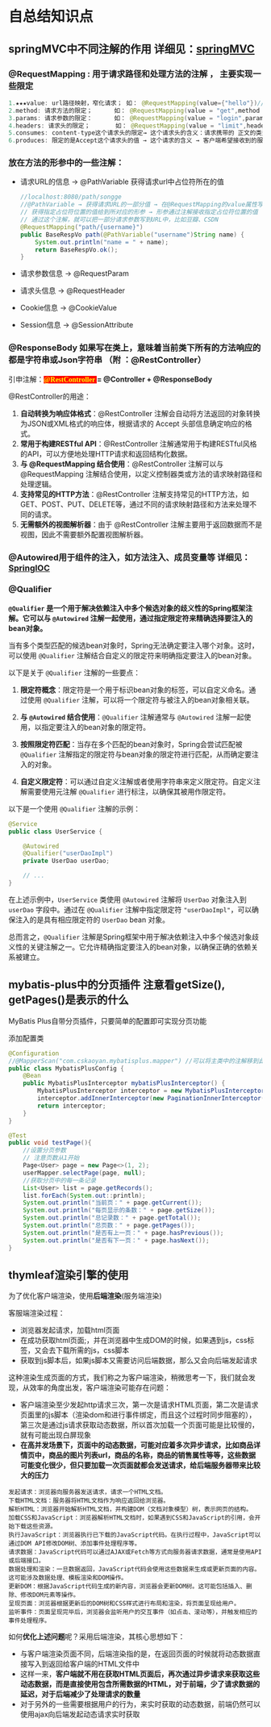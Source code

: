 # 自总结知识点
## springMVC中不同注解的作用   详细见：[springMVC](D:\Java\java50th\java50-course-materials\03-JavaEE&Spring框架\02-笔记\Day22-26-SpringMVC.md)

### @RequestMapping : 用于请求路径和处理方法的注解 ， 主要实现一些限定

```java
1.★★★value: url路径映射，窄化请求； 如： @RequestMapping(value={"hello"})//映射URL → localhost:8080/hello
2.method: 请求方法的限定；      如： @RequestMapping(value = "get",method = RequestMethod.GET)
3.params: 请求参数的限定：      如： @RequestMapping(value = "login",params = {"username","password"})
4.headers: 请求头的限定；       如： @RequestMapping(value = "limit",headers = {"abc","def"})
5.consumes: content-type这个请求头的限定→ 这个请求头的含义：请求携带的 正文的类型（请求体） 如一个jpg文件：image/jpeg如文本：text/html 如json：application/json
6.produces: 限定的是Accept这个请求头的值 → 这个请求的含义 → 客户端希望接收到的服务端响应的正文类型   比如一个jpg文件：image/jpeg  比如文本：text/html  比如json：application/json 
```

### 放在方法的形参中的一些注解：

- 请求URL的信息 → @PathVariable     获得请求url中占位符所在的值

  ```java
  //localhost:8080/path/songge
  //@PathVariable → 获得请求URL的一部分值 → 在@RequestMapping的value属性写占位符{}
  // 获得指定占位符位置的值给到所对应的形参 → 形参通过注解接收指定占位符位置的值
  // 通过这个注解，就可以把一部分请求参数写到URL中，比如豆瓣、CSDN
  @RequestMapping("path/{username}")
  public BaseRespVo path(@PathVariable("username")String name) {
      System.out.println("name = " + name);
      return BaseRespVo.ok();
  }
  ```

  

- 请求参数信息 → @RequestParam

- 请求头信息 → @RequestHeader

- Cookie信息 → @CookieValue

- Session信息 → @SessionAttribute

### @ResponseBody 如果写在类上，意味着当前类下所有的方法响应的都是字符串或Json字符串 （附 ：@RestController）

引申注解：<span style='color:yellow;background:red;font-size:文字大小;font-family:字体;'>**@RestController **</span>**= @Controller + @ResponseBody**

@RestController的用途：

1. **自动转换为响应体格式**：@RestController 注解会自动将方法返回的对象转换为JSON或XML格式的响应体，根据请求的 Accept 头部信息确定响应的格式。
2. **常用于构建RESTful API**：@RestController 注解通常用于构建RESTful风格的API，可以方便地处理HTTP请求和返回结构化数据。
3. **与 @RequestMapping 结合使用**：@RestController 注解可以与 @RequestMapping 注解结合使用，以定义控制器类或方法的请求映射路径和处理逻辑。
4. **支持常见的HTTP方法**：@RestController 注解支持常见的HTTP方法，如GET、POST、PUT、DELETE等，通过不同的请求映射路径和方法来处理不同的请求。
5. **无需额外的视图解析器**：由于 @RestController 注解主要用于返回数据而不是视图，因此不需要额外配置视图解析器。

###  @Autowired用于组件的注入，如方法注入、成员变量等     详细见：[SpringIOC](D:\Java\java50th\java50-course-materials\03-JavaEE&Spring框架\02-笔记\Day18-20-Spring-IOC.md)

###  @Qualifier

**`@Qualifier` 是一个用于解决依赖注入中多个候选对象的歧义性的Spring框架注解。它可以与 `@Autowired` 注解一起使用，通过指定限定符来精确选择要注入的bean对象。**

当有多个类型匹配的候选bean对象时，Spring无法确定要注入哪个对象。这时，可以使用 `@Qualifier` 注解结合自定义的限定符来明确指定要注入的bean对象。

以下是关于 `@Qualifier` 注解的一些要点：

1. **限定符概念**：限定符是一个用于标识bean对象的标签，可以自定义命名。通过使用 `@Qualifier` 注解，可以将一个限定符与被注入的bean对象相关联。

2. **与 `@Autowired` 结合使用**：`@Qualifier` 注解通常与 `@Autowired` 注解一起使用，以指定要注入的bean对象的限定符。

3. **按照限定符匹配**：当存在多个匹配的bean对象时，Spring会尝试匹配被 `@Qualifier` 注解指定的限定符与bean对象的限定符进行匹配，从而确定要注入的对象。

4. **自定义限定符**：可以通过自定义注解或者使用字符串来定义限定符。自定义注解需要使用元注解 `@Qualifier` 进行标注，以确保其被用作限定符。

以下是一个使用 `@Qualifier` 注解的示例：

```java
@Service
public class UserService {

    @Autowired
    @Qualifier("userDaoImpl")
    private UserDao userDao;

    // ...
}
```

在上述示例中，`UserService` 类使用 `@Autowired` 注解将 `UserDao` 对象注入到 `userDao` 字段中。通过在 `@Qualifier` 注解中指定限定符 `"userDaoImpl"`，可以确保注入的是具有相应限定符的 `UserDao` bean 对象。

总而言之，`@Qualifier` 注解是Spring框架中用于解决依赖注入中多个候选对象歧义性的关键注解之一。它允许精确指定要注入的bean对象，以确保正确的依赖关系被建立。

## mybatis-plus中的分页插件  注意看getSize(), getPages()是表示的什么

MyBatis Plus自带分页插件，只要简单的配置即可实现分页功能

添加配置类

```java
@Configuration
//@MapperScan("com.cskaoyan.mybatisplus.mapper") //可以将主类中的注解移到此处
public class MybatisPlusConfig {
    @Bean
    public MybatisPlusInterceptor mybatisPlusInterceptor() {
        MybatisPlusInterceptor interceptor = new MybatisPlusInterceptor();
        interceptor.addInnerInterceptor(new PaginationInnerInterceptor(DbType.MYSQL));
        return interceptor;
	}
}
```

```java
@Test
public void testPage(){
    //设置分页参数
    // 注意页数从1开始
    Page<User> page = new Page<>(1, 2);
    userMapper.selectPage(page, null);
    //获取分页中的每一条记录
    List<User> list = page.getRecords();
    list.forEach(System.out::println);
    System.out.println("当前页：" + page.getCurrent());
    System.out.println("每页显示的条数：" + page.getSize());
    System.out.println("总记录数：" + page.getTotal());
    System.out.println("总页数：" + page.getPages());
    System.out.println("是否有上一页：" + page.hasPrevious());
    System.out.println("是否有下一页：" + page.hasNext());
}
```

## thymleaf渲染引擎的使用

为了优化客户端渲染，使用**后端渲染**(服务端渲染)

客服端渲染过程：

- 浏览器发起请求，加载html页面
- 在成功获取html页面;，并在浏览器中生成DOM的时候，如果遇到js，css标签，又会去下载所需的js，css脚本
- 获取到js脚本后，如果js脚本又需要访问后端数据，那么又会向后端发起请求

这种渲染生成页面的方式，我们称之为客户端渲染，稍微思考一下，我们就会发现，从效率的角度出发，客户端渲染可能存在问题：

- 客户端渲染至少发起http请求三次，第一次是请求HTML页面，第二次是请求页面里的js脚本（渲染dom和进行事件绑定，而且这个过程时同步阻塞的），第三次是通过js请求获取动态数据，所以首次加载一个页面可能是比较慢的，就有可能出现白屏现象
- **在高并发场景下，页面中的动态数据，可能对应着多次异步请求，比如商品详情页中，商品的图片列表url，商品的名称，商品的销售属性等等，这些数据可能变化很少，但只要加载一次页面就都会发送请求，给后端服务器带来比较大的压力**

```
发起请求：浏览器向服务器发送请求，请求一个HTML文档。
下载HTML文档：服务器将HTML文档作为响应返回给浏览器。
解析HTML：浏览器开始解析HTML文档，并构建DOM（文档对象模型）树，表示网页的结构。
加载CSS和JavaScript：浏览器解析HTML文档时，如果遇到CSS和JavaScript的引用，会开始下载这些资源。
执行JavaScript：浏览器执行已下载的JavaScript代码。在执行过程中，JavaScript可以通过DOM API修改DOM树、添加事件处理程序等。
请求数据：JavaScript代码可以通过AJAX或Fetch等方式向服务器请求数据，通常是使用API或后端接口。
数据处理和渲染：一旦数据返回，JavaScript代码会使用这些数据来生成或更新页面的内容。这可能涉及数据处理、模板渲染和DOM操作。
更新DOM：根据JavaScript代码生成的新内容，浏览器会更新DOM树。这可能包括插入、删除、修改DOM元素等操作。
呈现页面：浏览器根据更新后的DOM树和CSS样式进行布局和渲染，将页面呈现给用户。
监听事件：页面呈现完毕后，浏览器会监听用户的交互事件（如点击、滚动等），并触发相应的事件处理程序。
```

如何**优化上述问题**呢？采用后端渲染，其核心思想如下：

- 与客户端渲染页面不同，后端渲染指的是，在返回页面的时候就将动态数据直接写入到返回给客户端的HTML文件中
- 这样一来，**客户端就不用在获取HTML页面后，再次通过异步请求来获取这些动态数据，而是直接使用包含所需数据的HTML，对于前端，少了请求数据的延迟，对于后端减少了处理请求的数量**
- 对于另外的一些需要根据用户的行为，来实时获取的动态数据，前端仍然可以使用ajax向后端发起动态请求实时获取





